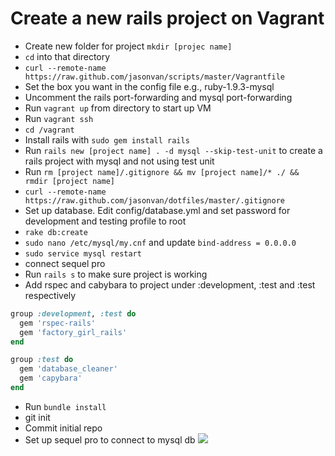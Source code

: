 # Create a new rails project on Vagrant

* Create new folder for project `mkdir [projec name]`
* `cd` into that directory
* `curl --remote-name https://raw.github.com/jasonvan/scripts/master/Vagrantfile`
* Set the box you want in the config file e.g., ruby-1.9.3-mysql
* Uncomment the rails port-forwarding and mysql port-forwarding
* Run `vagrant up` from directory to start up VM
* Run `vagrant ssh`
* `cd /vagrant`
* Install rails with `sudo gem install rails`
* Run `rails new [project name] . -d mysql --skip-test-unit` to create a rails project with mysql and not using test unit
* Run `rm [project name]/.gitignore && mv [project name]/* ./ && rmdir [project name]`
* `curl --remote-name https://raw.github.com/jasonvan/dotfiles/master/.gitignore` 
* Set up database. Edit config/database.yml and set password for development and testing profile to root
* `rake db:create`
* `sudo nano /etc/mysql/my.cnf` and update `bind-address = 0.0.0.0`
* `sudo service mysql restart`
* connect sequel pro
* Run `rails s` to make sure project is working
* Add rspec and cabybara to project under :development, :test and :test respectively

```ruby
group :development, :test do
  gem 'rspec-rails'
  gem 'factory_girl_rails'
end

group :test do
  gem 'database_cleaner'
  gem 'capybara'
end
```

* Run `bundle install`
* git init
* Commit initial repo
* Set up sequel pro to connect to mysql db ![](https://raw2.github.com/jasonvan/scripts/master/sequel-pro-configs.png)
